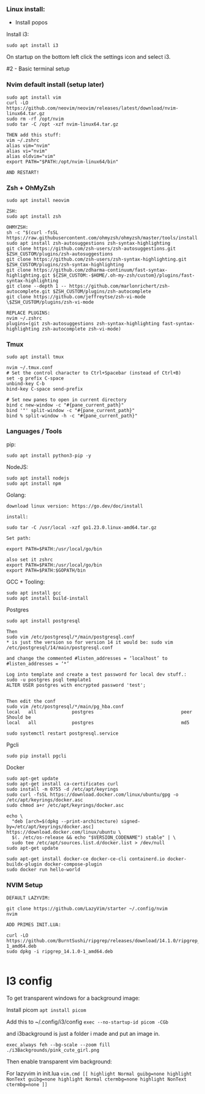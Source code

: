 ### Linux install:
- Install popos

Install i3:

`sudo apt install i3`

On startup on the bottom left click the settings icon and select i3.

#2 - Basic terminal setup

### Nvim default install (setup later)
```
sudo apt install vim
curl -LO https://github.com/neovim/neovim/releases/latest/download/nvim-linux64.tar.gz
sudo rm -rf /opt/nvim
sudo tar -C /opt -xzf nvim-linux64.tar.gz

THEN add this stuff:
vim ~/.zshrc
alias vim="nvim"
alias vi="nvim"
alias oldvim="vim"
export PATH="$PATH:/opt/nvim-linux64/bin"

AND RESTART!
```

### Zsh + OhMyZsh

`sudo apt install neovim`

```
ZSH:
sudo apt install zsh

OHMYZSH:
sh -c "$(curl -fsSL https://raw.githubusercontent.com/ohmyzsh/ohmyzsh/master/tools/install.sh)"
sudo apt install zsh-autosuggestions zsh-syntax-highlighting
git clone https://github.com/zsh-users/zsh-autosuggestions.git $ZSH_CUSTOM/plugins/zsh-autosuggestions
git clone https://github.com/zsh-users/zsh-syntax-highlighting.git $ZSH_CUSTOM/plugins/zsh-syntax-highlighting
git clone https://github.com/zdharma-continuum/fast-syntax-highlighting.git ${ZSH_CUSTOM:-$HOME/.oh-my-zsh/custom}/plugins/fast-syntax-highlighting
git clone --depth 1 -- https://github.com/marlonrichert/zsh-autocomplete.git $ZSH_CUSTOM/plugins/zsh-autocomplete
git clone https://github.com/jeffreytse/zsh-vi-mode \$ZSH_CUSTOM/plugins/zsh-vi-mode

REPLACE PLUGINS:
nvim ~/.zshrc
plugins=(git zsh-autosuggestions zsh-syntax-highlighting fast-syntax-highlighting zsh-autocomplete zsh-vi-mode)
```

### Tmux
```
sudo apt install tmux

nvim ~/.tmux.conf
# Set the control character to Ctrl+Spacebar (instead of Ctrl+B)
set -g prefix C-space
unbind-key C-b
bind-key C-space send-prefix

# Set new panes to open in current directory
bind c new-window -c "#{pane_current_path}"
bind '"' split-window -c "#{pane_current_path}"
bind % split-window -h -c "#{pane_current_path}"
```

### Languages / Tools

pip:
```
sudo apt install python3-pip -y
```

NodeJS:
```
sudo apt install nodejs
sudo apt install npm
```

Golang:
```
download linux version: https://go.dev/doc/install

install:

sudo tar -C /usr/local -xzf go1.23.0.linux-amd64.tar.gz

Set path:

export PATH=$PATH:/usr/local/go/bin

also set it zshrc
export PATH=$PATH:/usr/local/go/bin
export PATH=$PATH:$GOPATH/bin

```

GCC + Tooling:
```
sudo apt install gcc
sudo apt install build-install
```

Postgres
```
sudo apt install postgresql

Then 
sudo vim /etc/postgresql/*/main/postgresql.conf
* is just the version so for version 14 it would be: sudo vim /etc/postgresql/14/main/postgresql.conf

and change the commented #listen_addresses = ‘localhost’ to #listen_addresses = ‘*’ 

Log into template and create a test password for local dev stuff.:
sudo -u postgres psql template1
ALTER USER postgres with encrypted password 'test';


Then edit the conf 
sudo vim /etc/postgresql/*/main/pg_hba.conf
local   all             postgres                                peer
Should be
local   all             postgres                                md5

sudo systemctl restart postgresql.service

```

Pgcli
```
sudo pip install pgcli
```

Docker
```
sudo apt-get update
sudo apt-get install ca-certificates curl
sudo install -m 0755 -d /etc/apt/keyrings
sudo curl -fsSL https://download.docker.com/linux/ubuntu/gpg -o /etc/apt/keyrings/docker.asc
sudo chmod a+r /etc/apt/keyrings/docker.asc

echo \
  "deb [arch=$(dpkg --print-architecture) signed-by=/etc/apt/keyrings/docker.asc] https://download.docker.com/linux/ubuntu \
  $(. /etc/os-release && echo "$VERSION_CODENAME") stable" | \
  sudo tee /etc/apt/sources.list.d/docker.list > /dev/null
sudo apt-get update

sudo apt-get install docker-ce docker-ce-cli containerd.io docker-buildx-plugin docker-compose-plugin
sudo docker run hello-world
```

### NVIM Setup

```
DEFAULT LAZYVIM:

git clone https://github.com/LazyVim/starter ~/.config/nvim
nvim

ADD PRIMES INIT.LUA:

curl -LO https://github.com/BurntSushi/ripgrep/releases/download/14.1.0/ripgrep_14.1.0-1_amd64.deb
sudo dpkg -i ripgrep_14.1.0-1_amd64.deb


```

# I3 config

To get transparent windows for a background image:

Install picom
`apt install picom`

Add this to ~/.config/i3/config
`exec --no-startup-id picom -CGb`

and
i3background is just a folder i made and put an image in.

`exec_always feh --bg-scale --zoom fill ./i3Backgrounds/pink_cute_girl.png`

Then enable transparent vim background:

For lazyvim in init.lua
`vim.cmd [[
  highlight Normal guibg=none
  highlight NonText guibg=none
  highlight Normal ctermbg=none
  highlight NonText ctermbg=none
]]`
